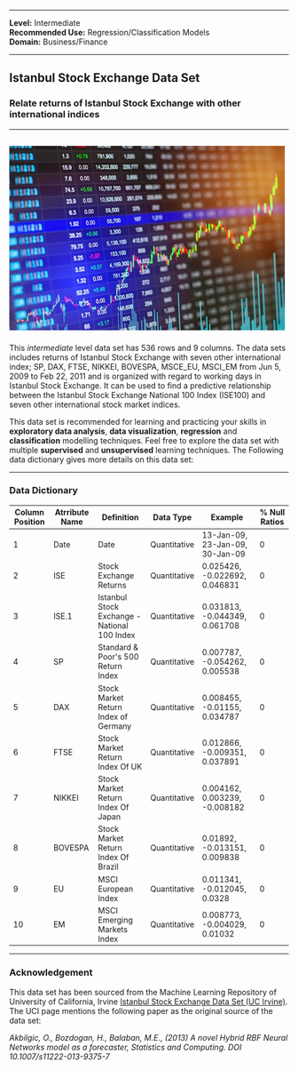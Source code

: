 
---

**Level:** Intermediate <br/>
**Recommended Use:** Regression/Classification Models<br/>
**Domain:** Business/Finance<br/> 

---

## Istanbul Stock Exchange Data Set 

### Relate returns of Istanbul Stock Exchange with other international indices 


---
![](9.jpg)
---

This *intermediate* level data set has 536 rows and 9 columns.
The data sets includes returns of Istanbul Stock Exchange with seven other international index; SP, DAX, FTSE, NIKKEI, BOVESPA, MSCE_EU, MSCI_EM from Jun 5, 2009 to Feb 22, 2011 and is organized with regard to working days in Istanbul Stock Exchange.
It can be used to find a predictive relationship between the Istanbul Stock Exchange National 100 Index (ISE100) and seven other international stock market indices.

This data set is recommended for learning and practicing your skills in **exploratory data analysis**, **data visualization**, **regression** and **classification** modelling techniques. 
Feel free to explore the data set with multiple **supervised** and **unsupervised** learning techniques. The Following data dictionary gives more details on this data set:

---

### Data Dictionary 

| Column   Position 	| Atrribute Name 	| Definition                                   	| Data Type    	| Example                         	| % Null Ratios 	|
|-------------------	|----------------	|----------------------------------------------	|--------------	|---------------------------------	|---------------	|
| 1                 	| Date           	| Date                                         	| Quantitative 	| 13-Jan-09, 23-Jan-09, 30-Jan-09 	| 0             	|
| 2                 	| ISE            	| Stock Exchange Returns                       	| Quantitative 	| 0.025426, -0.022692, 0.046831   	| 0             	|
| 3                 	| ISE.1          	| Istanbul Stock Exchange - National 100 Index 	| Quantitative 	| 0.031813, -0.044349, 0.061708   	| 0             	|
| 4                 	| SP             	| Standard & Poor's 500 Return Index           	| Quantitative 	| 0.007787, -0.054262, 0.005538   	| 0             	|
| 5                 	| DAX            	| Stock Market Return Index of Germany         	| Quantitative 	| 0.008455, -0.01155, 0.034787    	| 0             	|
| 6                 	| FTSE           	| Stock Market Return Index Of UK              	| Quantitative 	| 0.012866, -0.009351, 0.037891   	| 0             	|
| 7                 	| NIKKEI         	| Stock Market Return Index Of Japan           	| Quantitative 	| 0.004162, 0.003239, -0.008182   	| 0             	|
| 8                 	| BOVESPA        	| Stock Market Return Index Of Brazil          	| Quantitative 	| 0.01892, -0.013151, 0.009838    	| 0             	|
| 9                 	| EU             	| MSCI European Index                          	| Quantitative 	| 0.011341, -0.012045, 0.0328     	| 0             	|
| 10                	| EM             	| MSCI Emerging Markets Index                  	| Quantitative 	| 0.008773, -0.004029, 0.01032    	| 0             	|
---

### Acknowledgement


This data set has been sourced from the Machine Learning Repository of University of California, Irvine [Istanbul Stock Exchange Data Set (UC Irvine)](https://archive.ics.uci.edu/ml/datasets/ISTANBUL+STOCK+EXCHANGE). 
The UCI page mentions the following paper as the original source of the data set:

*Akbilgic, O., Bozdogan, H., Balaban, M.E., (2013) A novel Hybrid RBF Neural Networks model as a forecaster, Statistics and Computing. DOI 10.1007/s11222-013-9375-7*